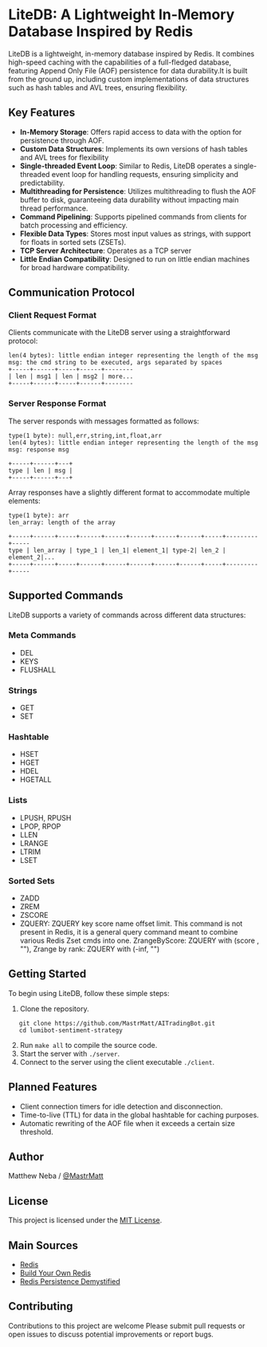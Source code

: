 # LiteDB: A Lightweight In-Memory Database Inspired by Redis

LiteDB is a lightweight, in-memory database inspired by Redis. It combines high-speed caching with the capabilities of a full-fledged database, featuring Append Only File (AOF) persistence for data durability.It is built from the ground up, including custom implementations of data structures such as hash tables and AVL trees, ensuring flexibility.

## Key Features

- **In-Memory Storage**: Offers rapid access to data with the option for persistence through AOF.
- **Custom Data Structures**: Implements its own versions of hash tables and AVL trees for flexibility
- **Single-threaded Event Loop**: Similar to Redis, LiteDB operates a single-threaded event loop for handling requests, ensuring simplicity and predictability.
- **Multithreading for Persistence**: Utilizes multithreading to flush the AOF buffer to disk, guaranteeing data durability without impacting main thread performance.
- **Command Pipelining**: Supports pipelined commands from clients for batch processing and efficiency.
- **Flexible Data Types**: Stores most input values as strings, with support for floats in sorted sets (ZSETs).
- **TCP Server Architecture**: Operates as a TCP server
- **Little Endian Compatibility**: Designed to run on little endian machines for broad hardware compatibility.

## Communication Protocol

### Client Request Format

Clients communicate with the LiteDB server using a straightforward protocol:

```
len(4 bytes): little endian integer representing the length of the msg
msg: the cmd string to be executed, args separated by spaces
+-----+------+-----+------+--------
| len | msg1 | len | msg2 | more...
+-----+------+-----+------+--------
```

### Server Response Format

The server responds with messages formatted as follows:

```
type(1 byte): null,err,string,int,float,arr  
len(4 bytes): little endian integer representing the length of the msg
msg: response msg

+-----+------+---+
type | len | msg |
+-----+------+---+
```

Array responses have a slightly different format to accommodate multiple elements:

```
type(1 byte): arr
len_array: length of the array

+-----+------+-----+------+------+------+------+------+-----+---------+-----
type | len_array | type_1 | len_1| element_1| type-2| len_2 | element_2|...
+-----+------+-----+------+------+------+------+------+-----+---------+-----
```

## Supported Commands

LiteDB supports a variety of commands across different data structures:

### Meta Commands
- DEL
- KEYS
- FLUSHALL

### Strings
- GET
- SET

### Hashtable
- HSET
- HGET
- HDEL
- HGETALL  

### Lists
- LPUSH, RPUSH
- LPOP, RPOP
- LLEN
- LRANGE
- LTRIM
- LSET

### Sorted Sets
- ZADD
- ZREM
- ZSCORE
- ZQUERY:  ZQUERY key score name offset limit. 
This command is not present in Redis, it is a general query command meant to combine various Redis Zset cmds into one.
ZrangeByScore: ZQUERY with (score , ""), 
Zrange by rank: ZQUERY with (-inf, "")

## Getting Started

To begin using LiteDB, follow these simple steps:

1. Clone the repository.
```
   git clone https://github.com/MastrMatt/AITradingBot.git
   cd lumibot-sentiment-strategy
```

2. Run `make all` to compile the source code.
3. Start the server with `./server`.
4. Connect to the server using the client executable `./client`.

## Planned Features

- Client connection timers for idle detection and disconnection.
- Time-to-live (TTL) for data in the global hashtable for caching purposes.
- Automatic rewriting of the AOF file when it exceeds a certain size threshold.


## Author
Matthew Neba / [@MastrMatt](https://github.com/MastrMatt)

## License
This project is licensed under the [MIT License](LICENSE).


## Main Sources

- [Redis](https://redis.io/)
- [Build Your Own Redis](https://build-your-own.org/redis/#table-of-contents)
- [Redis Persistence Demystified](http://oldblog.antirez.com/post/redis-persistence-demystified.html)

## Contributing

Contributions to this project are welcome Please submit pull requests or open issues to discuss potential improvements or report bugs.
